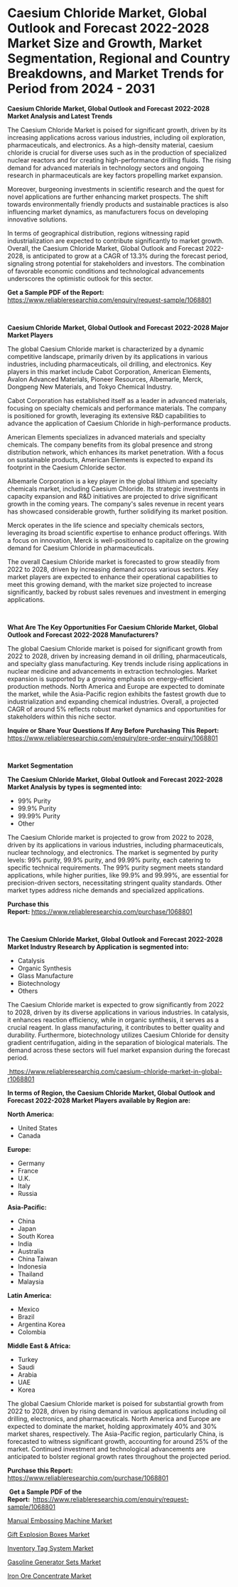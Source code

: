 <p><h1>Caesium Chloride Market, Global Outlook and Forecast 2022-2028 Market Size and Growth, Market Segmentation, Regional and Country Breakdowns, and Market Trends for Period from 2024 -  2031</h1></p><p><strong>Caesium Chloride Market, Global Outlook and Forecast 2022-2028 Market Analysis and Latest Trends</strong></p>
<p><p>The Caesium Chloride Market is poised for significant growth, driven by its increasing applications across various industries, including oil exploration, pharmaceuticals, and electronics. As a high-density material, caesium chloride is crucial for diverse uses such as in the production of specialized nuclear reactors and for creating high-performance drilling fluids. The rising demand for advanced materials in technology sectors and ongoing research in pharmaceuticals are key factors propelling market expansion. </p><p>Moreover, burgeoning investments in scientific research and the quest for novel applications are further enhancing market prospects. The shift towards environmentally friendly products and sustainable practices is also influencing market dynamics, as manufacturers focus on developing innovative solutions. </p><p>In terms of geographical distribution, regions witnessing rapid industrialization are expected to contribute significantly to market growth. Overall, the Caesium Chloride Market, Global Outlook and Forecast 2022-2028, is anticipated to grow at a CAGR of 13.3% during the forecast period, signaling strong potential for stakeholders and investors. The combination of favorable economic conditions and technological advancements underscores the optimistic outlook for this sector.</p></p>
<p><strong>Get a Sample PDF of the Report:&nbsp;</strong> <a href="https://www.reliableresearchiq.com/enquiry/request-sample/1068801">https://www.reliableresearchiq.com/enquiry/request-sample/1068801</a></p>
<p>&nbsp;</p>
<p><strong>Caesium Chloride Market, Global Outlook and Forecast 2022-2028 Major Market Players</strong></p>
<p><p>The global Caesium Chloride market is characterized by a dynamic competitive landscape, primarily driven by its applications in various industries, including pharmaceuticals, oil drilling, and electronics. Key players in this market include Cabot Corporation, American Elements, Avalon Advanced Materials, Pioneer Resources, Albemarle, Merck, Dongpeng New Materials, and Tokyo Chemical Industry.</p><p>Cabot Corporation has established itself as a leader in advanced materials, focusing on specialty chemicals and performance materials. The company is positioned for growth, leveraging its extensive R&D capabilities to advance the application of Caesium Chloride in high-performance products.</p><p>American Elements specializes in advanced materials and specialty chemicals. The company benefits from its global presence and strong distribution network, which enhances its market penetration. With a focus on sustainable products, American Elements is expected to expand its footprint in the Caesium Chloride sector.</p><p>Albemarle Corporation is a key player in the global lithium and specialty chemicals market, including Caesium Chloride. Its strategic investments in capacity expansion and R&D initiatives are projected to drive significant growth in the coming years. The company's sales revenue in recent years has showcased considerable growth, further solidifying its market position.</p><p>Merck operates in the life science and specialty chemicals sectors, leveraging its broad scientific expertise to enhance product offerings. With a focus on innovation, Merck is well-positioned to capitalize on the growing demand for Caesium Chloride in pharmaceuticals.</p><p>The overall Caesium Chloride market is forecasted to grow steadily from 2022 to 2028, driven by increasing demand across various sectors. Key market players are expected to enhance their operational capabilities to meet this growing demand, with the market size projected to increase significantly, backed by robust sales revenues and investment in emerging applications.</p></p>
<p>&nbsp;</p>
<p><strong>What Are The Key Opportunities For Caesium Chloride Market, Global Outlook and Forecast 2022-2028 Manufacturers?</strong></p>
<p><p>The global Caesium Chloride market is poised for significant growth from 2022 to 2028, driven by increasing demand in oil drilling, pharmaceuticals, and specialty glass manufacturing. Key trends include rising applications in nuclear medicine and advancements in extraction technologies. Market expansion is supported by a growing emphasis on energy-efficient production methods. North America and Europe are expected to dominate the market, while the Asia-Pacific region exhibits the fastest growth due to industrialization and expanding chemical industries. Overall, a projected CAGR of around 5% reflects robust market dynamics and opportunities for stakeholders within this niche sector.</p></p>
<p><strong>Inquire or Share Your Questions If Any Before Purchasing This Report:</strong> <a href="https://www.reliableresearchiq.com/enquiry/pre-order-enquiry/1068801">https://www.reliableresearchiq.com/enquiry/pre-order-enquiry/1068801</a></p>
<p>&nbsp;</p>
<p><strong>Market Segmentation</strong></p>
<p><strong>The Caesium Chloride Market, Global Outlook and Forecast 2022-2028 Market Analysis by types is segmented into:</strong></p>
<p><ul><li>99% Purity</li><li>99.9% Purity</li><li>99.99% Purity</li><li>Other</li></ul></p>
<p><p>The Caesium Chloride market is projected to grow from 2022 to 2028, driven by its applications in various industries, including pharmaceuticals, nuclear technology, and electronics. The market is segmented by purity levels: 99% purity, 99.9% purity, and 99.99% purity, each catering to specific technical requirements. The 99% purity segment meets standard applications, while higher purities, like 99.9% and 99.99%, are essential for precision-driven sectors, necessitating stringent quality standards. Other market types address niche demands and specialized applications.</p></p>
<p><strong>Purchase this Report:&nbsp;</strong><a href="https://www.reliableresearchiq.com/purchase/1068801">https://www.reliableresearchiq.com/purchase/1068801</a></p>
<p>&nbsp;</p>
<p><strong>The Caesium Chloride Market, Global Outlook and Forecast 2022-2028 Market Industry Research by Application is segmented into:</strong></p>
<p><ul><li>Catalysis</li><li>Organic Synthesis</li><li>Glass Manufacture</li><li>Biotechnology</li><li>Others</li></ul></p>
<p><p>The Caesium Chloride market is expected to grow significantly from 2022 to 2028, driven by its diverse applications in various industries. In catalysis, it enhances reaction efficiency, while in organic synthesis, it serves as a crucial reagent. In glass manufacturing, it contributes to better quality and durability. Furthermore, biotechnology utilizes Caesium Chloride for density gradient centrifugation, aiding in the separation of biological materials. The demand across these sectors will fuel market expansion during the forecast period.</p></p>
<p><a href="https://www.reliableresearchiq.com/caesium-chloride-market-in-global-r1068801">&nbsp;https://www.reliableresearchiq.com/caesium-chloride-market-in-global-r1068801</a></p>
<p><strong>In terms of Region, the Caesium Chloride Market, Global Outlook and Forecast 2022-2028 Market Players available by Region are:</strong></p>
<p>
    <p> <strong> North America: </strong>
        <ul>
            <li>United States</li>
            <li>Canada</li>
        </ul>
        </p> 
    <p> <strong> Europe: </strong>
        <ul>
            <li>Germany</li>
            <li>France</li>
            <li>U.K.</li>
            <li>Italy</li>
            <li>Russia</li>
        </ul>
        </p> 
    <p> <strong> Asia-Pacific: </strong>
        <ul>
            <li>China</li>
            <li>Japan</li>
            <li>South Korea</li>
            <li>India</li>
            <li>Australia</li>
            <li>China Taiwan</li>
            <li>Indonesia</li>
            <li>Thailand</li>
            <li>Malaysia</li>
        </ul>
        </p> 
    <p> <strong> Latin America: </strong>
        <ul>
            <li>Mexico</li>
            <li>Brazil</li>
            <li>Argentina Korea</li>
            <li>Colombia</li>
        </ul>
        </p> 
    <p> <strong> Middle East & Africa: </strong>
        <ul>
            <li>Turkey</li>
            <li>Saudi</li>
            <li>Arabia</li>
            <li>UAE</li>
            <li>Korea</li>
        </ul>
    </p>
    </p>
<p><p>The global Caesium Chloride market is poised for substantial growth from 2022 to 2028, driven by rising demand in various applications including oil drilling, electronics, and pharmaceuticals. North America and Europe are expected to dominate the market, holding approximately 40% and 30% market shares, respectively. The Asia-Pacific region, particularly China, is forecasted to witness significant growth, accounting for around 25% of the market. Continued investment and technological advancements are anticipated to bolster regional growth rates throughout the projected period.</p></p>
<p><strong>Purchase this Report: </strong><a href="https://www.reliableresearchiq.com/purchase/1068801">https://www.reliableresearchiq.com/purchase/1068801</a></p>
<p>&nbsp;<strong>Get a Sample PDF of the Report:&nbsp;&nbsp;</strong><a href="https://www.reliableresearchiq.com/enquiry/request-sample/1068801">https://www.reliableresearchiq.com/enquiry/request-sample/1068801</a></p>
<p><strong></strong></p>
<p><p><a href="https://medium.com/@trameciabutler45/global-perspectives-on-manual-embossing-machine-market-trends-challenges-and-forecast-41182754fc06">Manual Embossing Machine Market</a></p><p><a href="https://medium.com/@emily.sutherland4534/this-report-on-gift-explosion-boxes-market-is-a-comprehensive-analysis-of-market-shares-45d237912e82?postPublishedType=initial">Gift Explosion Boxes Market</a></p><p><a href="https://www.linkedin.com/pulse/inventory-tag-system-industry-sector-new-technologies-market-werjf?trackingId=n7EQVHGYRD6Shxdd7c2EuQ%3D%3D">Inventory Tag System Market</a></p><p><a href="https://www.linkedin.com/pulse/gasoline-generator-sets-industry-insights-report-analyzing-market-8l2uc?trackingId=2ap1f9oRRdGNidnkWCBfmQ%3D%3D">Gasoline Generator Sets Market</a></p><p><a href="https://issuu.com/reportprime-2/docs/iron-ore-concentrate-market-size-20_21a460f377cbcf">Iron Ore Concentrate Market</a></p></p>